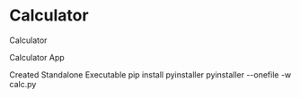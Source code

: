 # Calculator
Calculator


Calculator App

Created Standalone Executable
pip install pyinstaller
pyinstaller --onefile -w calc.py
